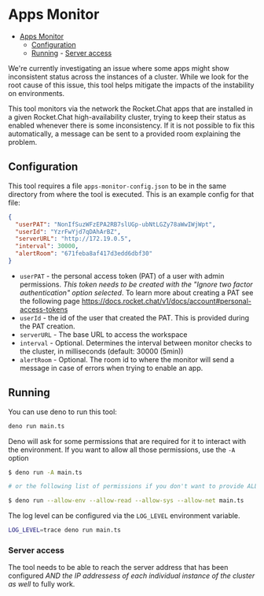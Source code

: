 # Apps Monitor

<!--toc:start-->

- [Apps Monitor](#apps-monitor)
  - [Configuration](#configuration)
  - [Running](#running) - [Server access](#server-access)
  <!--toc:end-->

We're currently investigating an issue where some apps might show inconsistent status across the instances of a cluster. While we look for the root cause of this issue, this tool helps mitigate the impacts of the instability on environments.

This tool monitors via the network the Rocket.Chat apps that are installed in a given Rocket.Chat high-availability cluster, trying to keep their status as enabled whenever there is some inconsistency. If it is not possible to fix this automatically, a message can be sent to a provided room explaining the problem.

## Configuration

This tool requires a file `apps-monitor-config.json` to be in the same directory from where the tool is executed.
This is an example config for that file:

```json
{
  "userPAT": "NonIfSuzWFzEPA2RB7slUGp-ubNtLGZy78aWwIWjWpt",
  "userId": "YzrFwYjd7qDAhArBZ",
  "serverURL": "http://172.19.0.5",
  "interval": 30000,
  "alertRoom": "671feba8af417d3edd6dbf30"
}
```

- `userPAT` - the personal access token (PAT) of a user with admin permissions. _This token needs to be created with the "Ignore two factor authentication" option selected_. To learn more about creating a PAT see the following page <https://docs.rocket.chat/v1/docs/account#personal-access-tokens>
- `userId` - the id of the user that created the PAT. This is provided during the PAT creation.
- `serverURL` - The base URL to access the workspace
- `interval` - Optional. Determines the interval between monitor checks to the cluster, in milliseconds (default: 30000 (5min))
- `alertRoom` - Optional. The room id to where the monitor will send a message in case of errors when trying to enable an app.

## Running

You can use deno to run this tool:

```sh
deno run main.ts
```

Deno will ask for some permissions that are required for it to interact with the environment. If you want to allow all those permissions, use the `-A` option

```sh
$ deno run -A main.ts

# or the following list of permissions if you don't want to provide ALL available

$ deno run --allow-env --allow-read --allow-sys --allow-net main.ts
```

The log level can be configured via the `LOG_LEVEL` environment variable.

```sh
LOG_LEVEL=trace deno run main.ts
```

### Server access

The tool needs to be able to reach the server address that has been configured _AND the IP addressess of each individual instance of the cluster as well_ to fully work.
